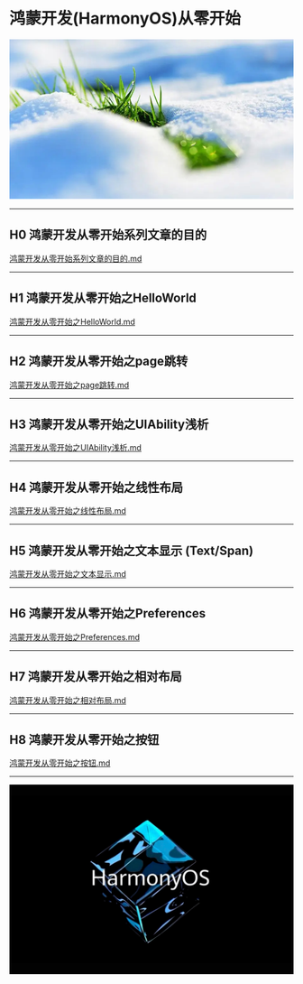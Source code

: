 # 鸿蒙开发(HarmonyOS)从零开始


<img src="image/flower.png">


---

## H0 鸿蒙开发从零开始系列文章的目的

[鸿蒙开发从零开始系列文章的目的.md](./鸿蒙开发从零开始系列文章的目的/鸿蒙开发从零开始系列文章的目的.md)

---

## H1 鸿蒙开发从零开始之HelloWorld

[鸿蒙开发从零开始之HelloWorld.md](./鸿蒙开发从零开始之HelloWorld/鸿蒙开发从零开始之HelloWorld.md)

---

## H2 鸿蒙开发从零开始之page跳转

[鸿蒙开发从零开始之page跳转.md](./鸿蒙开发从零开始之page跳转/鸿蒙开发从零开始之page跳转.md)

---

## H3 鸿蒙开发从零开始之UIAbility浅析

[鸿蒙开发从零开始之UIAbility浅析.md](./鸿蒙开发从零开始之UIAbility浅析/鸿蒙开发从零开始之UIAbility浅析.md)

---

## H4 鸿蒙开发从零开始之线性布局

[鸿蒙开发从零开始之线性布局.md](./鸿蒙开发从零开始之线性布局/鸿蒙开发从零开始之线性布局.md)

---

## H5 鸿蒙开发从零开始之文本显示 (Text/Span)

[鸿蒙开发从零开始之文本显示.md](./鸿蒙开发从零开始之文本显示/鸿蒙开发从零开始之文本显示.md)

---

## H6 鸿蒙开发从零开始之Preferences

[鸿蒙开发从零开始之Preferences.md](./鸿蒙开发从零开始之Preferences/鸿蒙开发从零开始之Preferences.md)

---

## H7 鸿蒙开发从零开始之相对布局

[鸿蒙开发从零开始之相对布局.md](./鸿蒙开发从零开始之相对布局/鸿蒙开发从零开始之相对布局.md)

---

## H8 鸿蒙开发从零开始之按钮

[鸿蒙开发从零开始之按钮.md](./鸿蒙开发从零开始之按钮/鸿蒙开发从零开始之按钮.md)

---



<img src="image/harmony_os_002.png">



